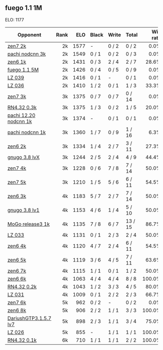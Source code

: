 ## fuego 1.1 1M ##

ELO: 1177

Opponent | Rank | ELO | Black | Write | Total | Win rate
---------|-----:|----:|-------|-------|-------|-------:
[zen7 2k](zen7%202k.md) | 2k | 1577 | - | 0 / 2 | 0 / 2 | 0.0%
[pachi nodcnn 3k](pachi%20nodcnn%203k.md) | 2k | 1549 | 0 / 1 | 0 / 2 | 0 / 3 | 0.0%
[zen6 1k](zen6%201k.md) | 2k | 1431 | 0 / 3 | 2 / 4 | 2 / 7 | 28.6%
[fuego 1.1 5M](fuego%201.1%205M.md) | 2k | 1426 | 0 / 4 | 0 / 5 | 0 / 9 | 0.0%
[LZ 039](LZ%20039.md) | 2k | 1416 | 0 / 1 | - | 0 / 1 | 0.0%
[LZ 036](LZ%20036.md) | 2k | 1410 | 1 / 2 | 0 / 1 | 1 / 3 | 33.3%
[zen7 3k](zen7%203k.md) | 3k | 1375 | 0 / 7 | 0 / 7 | 0 / 14 | 0.0%
[RN4.32 0.3k](RN4.32%200.3k.md) | 3k | 1375 | 1 / 3 | 0 / 2 | 1 / 5 | 20.0%
[pachi 12.20 nodcnn 1k](pachi%2012.20%20nodcnn%201k.md) | 3k | 1374 | - | 0 / 1 | 0 / 1 | 0.0%
[pachi nodcnn 1k](pachi%20nodcnn%201k.md) | 3k | 1360 | 1 / 7 | 0 / 9 | 1 / 16 | 6.3%
[zen6 2k](zen6%202k.md) | 3k | 1334 | 1 / 4 | 2 / 7 | 3 / 11 | 27.3%
[gnugo 3.8 lvX](gnugo%203.8%20lvX.md) | 3k | 1244 | 2 / 5 | 2 / 4 | 4 / 9 | 44.4%
[zen7 4k](zen7%204k.md) | 3k | 1228 | 0 / 6 | 7 / 8 | 7 / 14 | 50.0%
[zen7 5k](zen7%205k.md) | 3k | 1210 | 1 / 5 | 5 / 6 | 6 / 11 | 54.5%
[zen6 3k](zen6%203k.md) | 4k | 1183 | 5 / 7 | 2 / 7 | 7 / 14 | 50.0%
[gnugo 3.8 lv1](gnugo%203.8%20lv1.md) | 4k | 1153 | 4 / 6 | 1 / 4 | 5 / 10 | 50.0%
[MoGo release3 1k](MoGo%20release3%201k.md) | 4k | 1135 | 7 / 8 | 6 / 7 | 13 / 15 | 86.7%
[LZ 033](LZ%20033.md) | 4k | 1131 | 0 / 1 | 2 / 3 | 2 / 4 | 50.0%
[zen6 4k](zen6%204k.md) | 4k | 1120 | 4 / 7 | 2 / 4 | 6 / 11 | 54.5%
[zen6 5k](zen6%205k.md) | 4k | 1119 | 3 / 6 | 4 / 5 | 7 / 11 | 63.6%
[zen6 7k](zen6%207k.md) | 4k | 1115 | 1 / 1 | 0 / 1 | 1 / 2 | 50.0%
[zen6 6k](zen6%206k.md) | 4k | 1063 | 4 / 4 | 4 / 4 | 8 / 8 | 100.0%
[RN4.32 0.2k](RN4.32%200.2k.md) | 4k | 1043 | 1 / 2 | 3 / 3 | 4 / 5 | 80.0%
[LZ 031](LZ%20031.md) | 4k | 1009 | 0 / 1 | 2 / 2 | 2 / 3 | 66.7%
[zen7 6k](zen7%206k.md) | 5k | 962 | 0 / 2 | - | 0 / 2 | 0.0%
[zen6 8k](zen6%208k.md) | 5k | 906 | 2 / 2 | 1 / 1 | 3 / 3 | 100.0%
[DariushGTP3.1.5.7 lv7](DariushGTP3.1.5.7%20lv7.md) | 5k | 898 | 2 / 3 | 1 / 1 | 3 / 4 | 75.0%
[LZ 026](LZ%20026.md) | 5k | 855 | - | 1 / 1 | 1 / 1 | 100.0%
[RN4.32 0.1k](RN4.32%200.1k.md) | 6k | 710 | 1 / 1 | 1 / 1 | 2 / 2 | 100.0%
